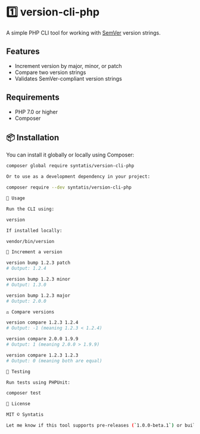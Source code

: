 # 1️⃣ version-cli-php

A simple PHP CLI tool for working with [SemVer](https://semver.org/) version strings.

## Features

* Increment version by major, minor, or patch
* Compare two version strings
* Validates SemVer-compliant version strings

## Requirements

* PHP 7.0 or higher
* Composer

## 📦 Installation

You can install it globally or locally using Composer:

```bash
composer global require syntatis/version-cli-php

Or to use as a development dependency in your project:

composer require --dev syntatis/version-cli-php

🚀 Usage

Run the CLI using:

version

If installed locally:

vendor/bin/version

🔼 Increment a version

version bump 1.2.3 patch
# Output: 1.2.4

version bump 1.2.3 minor
# Output: 1.3.0

version bump 1.2.3 major
# Output: 2.0.0

⚖️ Compare versions

version compare 1.2.3 1.2.4
# Output: -1 (meaning 1.2.3 < 1.2.4)

version compare 2.0.0 1.9.9
# Output: 1 (meaning 2.0.0 > 1.9.9)

version compare 1.2.3 1.2.3
# Output: 0 (meaning both are equal)

🧪 Testing

Run tests using PHPUnit:

composer test

📄 License

MIT © Syntatis

Let me know if this tool supports pre-releases (`1.0.0-beta.1`) or build metadata (`+001`), so I can include that in the README too.
